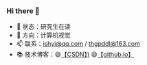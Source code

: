 ### Hi there 👋

<!--
**thgpddl/thgpddl** is a ✨ _special_ ✨ repository because its `README.md` (this file) appears on your GitHub profile.

Here are some ideas to get you started:

- 🔭 I’m currently working on ...
- 🌱 I’m currently learning ...
- 👯 I’m looking to collaborate on ...
- 🤔 I’m looking for help with ...
- 💬 Ask me about ...
- 📫 How to reach me: ...
- 😄 Pronouns: ...
- ⚡ Fun fact: ...
-->

- 🔭 状态：研究生在读
- 🌱 方向：计算机视觉
- 📫 联系：ishyj@qq.com / thgpddl@163.com
- 📚 技术博客：😄[【CSDN】)](https://blog.csdn.net/qq_40243750) 😄[【github.io】](thgpddl.github.io)





